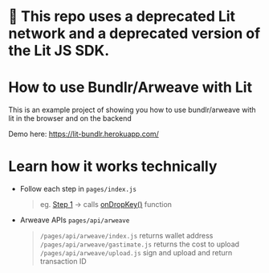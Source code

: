 # 🚨 This repo uses a deprecated Lit network and a deprecated version of the Lit JS SDK. 

# How to use Bundlr/Arweave with Lit

This is an example project of showing you how to use bundlr/arweave with lit in the browser and on the backend

Demo here: https://lit-bundlr.herokuapp.com/

# Learn how it works technically

- Follow each step in `pages/index.js` 
  > eg. [Step 1](https://github.com/LIT-Protocol/lit-bundlr-example/blob/2d34f639ae196f18aa0eb5168c01342ceb708fc6/pages/index.js#L372) -> calls [onDropKey()](https://github.com/LIT-Protocol/lit-bundlr-example/blob/2d34f639ae196f18aa0eb5168c01342ceb708fc6/pages/index.js#L377) function

- Arweave APIs `pages/api/arweave`
  > `/pages/api/arweave/index.js` returns wallet address
  > `/pages/api/arweave/gastimate.js` returns the cost to upload
  > `/pages/api/arweave/upload.js` sign and upload and return transaction ID
